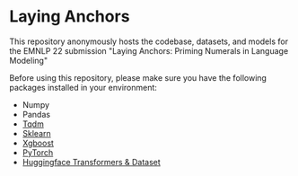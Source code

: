 # Laying Anchors
This repository anonymously hosts the codebase, datasets, and models for the EMNLP 22 submission "Laying Anchors: Priming Numerals in Language Modeling" 

Before using this repository, please make sure you have the following packages installed in your environment:
- Numpy
- Pandas
- [Tqdm](https://github.com/tqdm/tqdm)
- [Sklearn](https://scikit-learn.org/)
- [Xgboost](https://xgboost.readthedocs.io/)
- [PyTorch](https://pytorch.org/)
- [Huggingface Transformers & Dataset](https://huggingface.co/)

